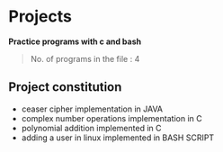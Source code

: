 # Projects
**Practice programs with c and bash**
> No. of programs in the file : 4

## Project constitution
- ceaser cipher implementation in JAVA
- complex number operations implementation in C
- polynomial addition implemented in C
- adding a user in linux implemented in BASH SCRIPT
